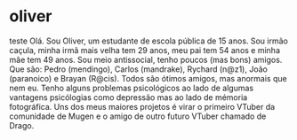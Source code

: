 # oliver
teste
Olá. Sou Oliver, um estudante de escola pública de 15 anos. Sou irmão caçula, minha irmã mais velha tem 29 anos, meu pai tem 54 anos e minha mãe tem 49 anos. Sou meio antissocial, tenho poucos (mas bons) amigos. Que são: Pedro (mendingo), Carlos (mandrake), Rychard (n@z1), João (paranoico) e Brayan (R@cis). Todos são ótimos amigos, mas anormais que nem eu. Tenho alguns problemas psicológicos ao lado de algumas vantagens psicólogias como depressão mas ao lado de mémoria fotográfica. Uns dos meus maiores projetos é virar o primeiro VTuber da comunidade de Mugen e o amigo de outro futuro VTuber chamado de Drago.
